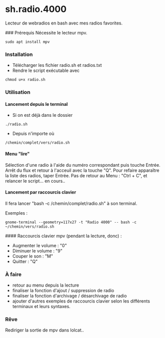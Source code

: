 # sh.radio.4000
Lecteur de webradios en bash avec mes radios favorites.

### Prérequis
Nécessite le lecteur mpv.
```
sudo apt install mpv
```

### Installation 
- Télécharger les fichier radio.sh et radios.txt
- Rendre le script exécutable avec
```
chmod u+x radio.sh 
```

### Utilisation
#### Lancement depuis le terminal
- Si on est déjà dans le dossier
```
./radio.sh
```
- Depuis n'importe où
```
/chemin/complet/vers/radio.sh
```
#### Menu "lire" 
Sélection d'une radio à l'aide du numéro correspondant puis touche Entrée.
Arrêt du flux et retour à l'acceuil avec la touche "Q". 
Pour refaire apparaître la liste des radios, taper Entrée.
Pas de retour au Menu : "Ctrl + C", et relancer le script... en cours..

#### Lancement par raccourcis clavier 
Il fera lancer "bash -c /chemin/complet/radio.sh" à son terminal.

Exemples :
```
gnome-terminal --geometry=117x27 -t "Radio 4000" -- bash -c ~/chemin/vers/radio.sh

```

#### Raccourcis clavier mpv (pendant la lecture, donc) :
- Augmenter le volume : "0"
- Diminuer le volume : "9"
- Couper le son : "M"
- Quitter : "Q"

### À faire
- retour au menu depuis la lecture
- finaliser la fonction d'ajout / suppression de radio
- finaliser la fonction d'archivage / désarchivage de radio
- ajouter d'autres exemples de raccourcis clavier selon les différents terminaux et leurs syntaxes.

### Rêve
Rediriger la sortie de mpv dans lolcat..
